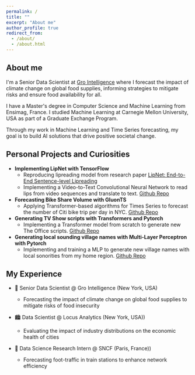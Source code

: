 ```yaml
---
permalink: /
title: ""
excerpt: "About me"
author_profile: true
redirect_from: 
  - /about/
  - /about.html
---
```

## About me

I'm a Senior Data Scientist at [Gro Intelligence](https://www.gro-intelligence.com/) where I forecast the impact of climate change on global food supplies, 
informing strategies to mitigate risks and ensure food availability for all.

I have a Master's degree in Computer Science and Machine Learning from Ensimag, France. 
I studied Machine Learning at Carnegie Mellon University, USA as part of a Graduate Exchange Program.

Through my work in Machine Learning and Time Series forecasting, 
my goal is to build AI solutions that drive positive societal change. 

## Personal Projects and Curiosities
- **Implementing LipNet with TensorFlow**
  - Reproducing lipreading model from research paper [LipNet: End-to-End Sentence-level Lipreading](https://arxiv.org/abs/1611.01599) 
  - Implementing a Video-to-Text Convolutional Neural Network to read lips from video sequences and translate to text. [Github Repo](https://github.com/em-floch/lipreader-vid2text)
- **Forecasting Bike Share Volume with GluonTS**
  - Applying Transformer-based algorithms for Times Series to forecast the number of Citi bike trip per day in NYC. [Github Repo](https://github.com/em-floch/citi-bike-forecast/tree/main)
- **Generating TV Show scripts with Transformers and Pytorch**
  - Implementing a Transformer model from scratch to generate new The Office scripts. [Github Repo](https://github.com/em-floch/dunder-mifflin-generator)
- **Generating local sounding village names with Multi-Layer Perceptron with Pytorch**
  - Implementing and training a MLP to generate new village names with local sonorities from my home region. [Github Repo](https://github.com/em-floch/bretagnizer)

## My Experience
- 🌾 Senior Data Scientist @ Gro Intelligence (New York, USA)
  - Forecasting the impact of climate change on global food supplies to mitigate risks of food insecurity

  
- 🏙️ Data Scientist @ Locus Analytics (New York, USA))
  - Evaluating the impact of industry distributions on the economic health of cities


- 🚄 Data Science Research Intern @ SNCF (Paris, France))
  - Forecasting foot-traffic in train stations to enhance network efficiency
